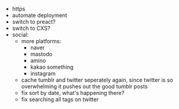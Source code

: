 * https
* automate deployment
* switch to preact?
* switch to CXS?
* social:
  * more platforms:
    * naver
    * mastodo
    * amino
    * kakao something
    * instagram
  * cache tumblr and twitter seperately again, since twitter is so overwhelming it pushes out the good tumblr posts
  * fix sort by date, what's happening there?
  * fix searching all tags on twitter
